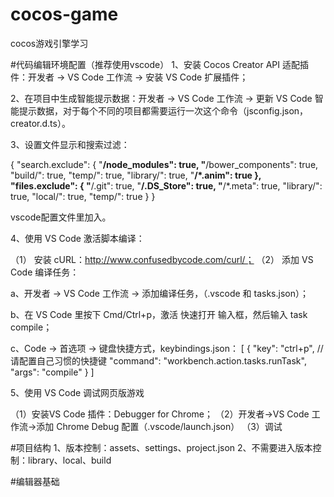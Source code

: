 # cocos-game
cocos游戏引擎学习

#代码编辑环境配置（推荐使用vscode）
1、安装 Cocos Creator API 适配插件：开发者 -> VS Code 工作流 -> 安装 VS Code 扩展插件；




2、在项目中生成智能提示数据：开发者 -> VS Code 工作流 -> 更新 VS Code 智能提示数据，对于每个不同的项目都需要运行一次这个命令（jsconfig.json，creator.d.ts）。




3、设置文件显示和搜索过滤：

{
    "search.exclude": {
        "**/node_modules": true,
        "**/bower_components": true,
        "build/": true,
        "temp/": true,
        "library/": true,
        "**/*.anim": true
    },
    "files.exclude": {
        "**/.git": true,
        "**/.DS_Store": true,
        "**/*.meta": true,
        "library/": true,
        "local/": true,
        "temp/": true
    }
}

vscode配置文件里加入。




4、使用 VS Code 激活脚本编译：

（1） 安装 cURL：http://www.confusedbycode.com/curl/；
（2） 添加 VS Code 编译任务：

a、开发者 -> VS Code 工作流 -> 添加编译任务，（.vscode 和 tasks.json）；

b、在 VS Code 里按下 Cmd/Ctrl+p，激活 快速打开 输入框，然后输入 task compile；

c、Code -> 首选项 -> 键盘快捷方式，keybindings.json：
[
    {
        "key": "ctrl+p", //请配置自己习惯的快捷键
        "command": "workbench.action.tasks.runTask",
        "args": "compile"
    }
]



5、使用 VS Code 调试网页版游戏

（1）安装VS Code 插件：Debugger for Chrome；
（2）开发者->VS Code 工作流->添加 Chrome Debug 配置（.vscode/launch.json）
（3）调试


#项目结构
1、版本控制：assets、settings、project.json
2、不需要进入版本控制：library、local、build




#编辑器基础
